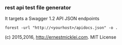 ### rest api test file generator
It targets a Swagger 1.2 API JSON endpoints

	forest -url "http://<yourhost>/apidocs.json" -o .
	
(c) 2015,2016, http://ernestmicklei.com. MIT License